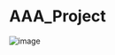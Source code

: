 # AAA_Project

![image](https://github.com/KeshavKirubakaran/AAA_Project/assets/26572149/142f08f8-da18-4625-b28d-995a6e6cac8a)

